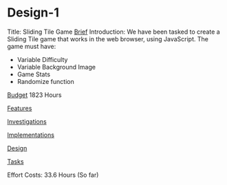 # Design-1

Title: Sliding Tile Game
 [Brief](https://github.com/SlidingTile/SlidingTileRep/blob/master/docs/brief/SlidingTileBrief.pdf)
 Introduction:
 We have been tasked to create a Sliding Tile game that works in the web browser, using JavaScript.
 The game must have:
 - Variable Difficulty
 - Variable Background Image
 - Game Stats
 - Randomize function
 
  [Budget](https://github.com/SlidingTile/SlidingTileRep/blob/master/docs/budget/effort_committment.xlsx) 1823 Hours
 
 [Features](https://trello.com/b/mXhTkLfn/features)
 
 [Investigations](https://trello.com/b/BSRnrgJ9/investigations)
 
 [Implementations](https://trello.com/b/4bCL2Ix8/implementations)
 
 [Design](https://trello.com/b/DcSXoDDm/design)
 
 [Tasks](https://trello.com/b/vuLN6oiH/tasks)
 
 Effort Costs: 33.6 Hours (So far)